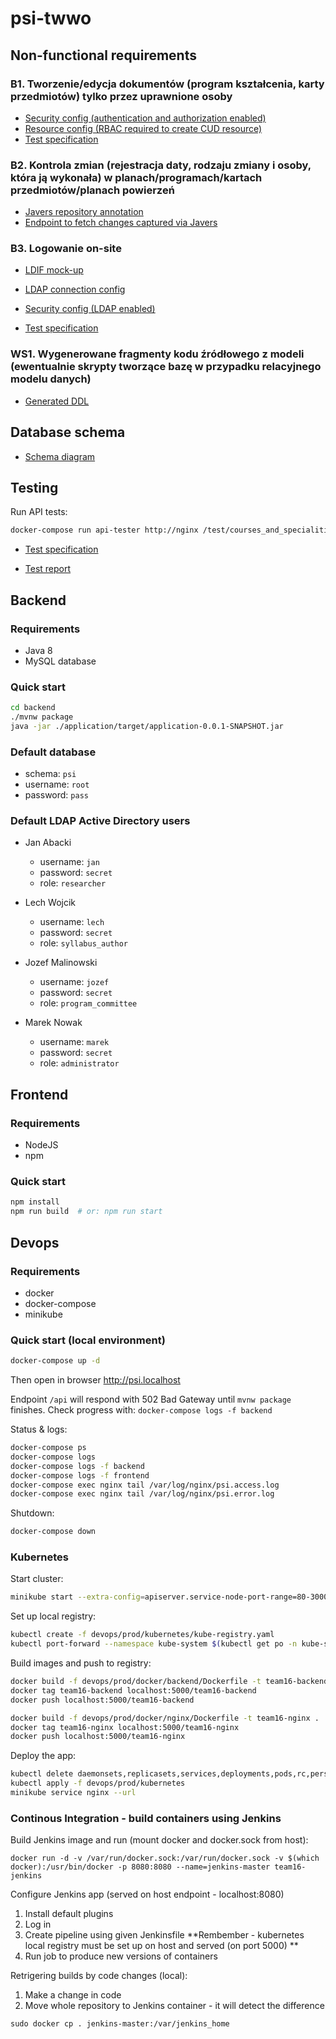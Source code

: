 # psi-twwo

## Non-functional requirements

### B1. Tworzenie/edycja dokumentów (program kształcenia, karty przedmiotów) tylko przez uprawnione osoby

* [Security config (authentication and authorization enabled)](https://github.com/pwr-twwo/app-team16/blob/master/backend/application/src/main/java/com/psi/config/SecurityConfig.java#L48)
* [Resource config (RBAC required to create CUD resource)](https://github.com/pwr-twwo/app-team16/blob/master/backend/application/src/main/java/com/psi/resource/SyllabusResource.java#L38)
* [Test specification](https://github.com/pwr-twwo/app-team16/blob/master/test/courses_and_specialities_crud.yml)

### B2. Kontrola zmian (rejestracja daty, rodzaju zmiany i osoby, która ją wykonała) w planach/programach/kartach przedmiotów/planach powierzeń

* [Javers repository annotation](https://github.com/pwr-twwo/app-team16/blob/master/backend/universitydomain/src/main/java/com/psi/subjectcard/repository/SubjectCardRepository.java#L8)
* [Endpoint to fetch changes captured via Javers](https://github.com/pwr-twwo/app-team16/blob/master/backend/universitydomain/src/main/java/com/psi/subjectcard/service/SubjectCardService.java#L45)

### B3. Logowanie on-site

* [LDIF mock-up](https://github.com/pwr-twwo/app-team16/blob/master/backend/application/src/main/resources/localldapactivedirectory.ldif)

* [LDAP connection config](https://github.com/pwr-twwo/app-team16/blob/master/backend/application/src/main/resources/application.yml#L5)

* [Security config (LDAP enabled)](https://github.com/pwr-twwo/app-team16/blob/master/backend/application/src/main/java/com/psi/config/SecurityConfig.java#L62)

* [Test specification](https://github.com/pwr-twwo/app-team16/blob/master/test/courses_and_specialities_crud.yml)

### WS1. Wygenerowane fragmenty kodu źródłowego z modeli (ewentualnie skrypty tworzące bazę w przypadku relacyjnego modelu danych)

* [Generated DDL](https://github.com/pwr-twwo/app-team16/blob/master/docs/psi.ddl)

## Database schema

* [Schema diagram](https://github.com/pwr-twwo/app-team16/blob/master/docs/db-schema.pdf)

## Testing

Run API tests:

```bash
docker-compose run api-tester http://nginx /test/courses_and_specialities_crud.yml --print-bodies=true
```

* [Test specification](https://github.com/pwr-twwo/app-team16/blob/master/test/courses_and_specialities_crud.yml)

* [Test report](https://github.com/pwr-twwo/app-team16/blob/master/docs/test_reports/courses_and_specialities_crud.log)

## Backend

### Requirements

* Java 8
* MySQL database

### Quick start

```bash
cd backend
./mvnw package
java -jar ./application/target/application-0.0.1-SNAPSHOT.jar
```

### Default database

* schema: `psi`
* username: `root`
* password: `pass`

### Default LDAP Active Directory users

* Jan Abacki
  * username: `jan`
  * password: `secret`
  * role: `researcher`

* Lech Wojcik
  * username: `lech`
  * password: `secret`
  * role: `syllabus_author`

* Jozef Malinowski
  * username: `jozef`
  * password: `secret`
  * role: `program_committee`

* Marek Nowak
  * username: `marek`
  * password: `secret`
  * role: `administrator`

## Frontend

### Requirements

* NodeJS
* npm

### Quick start

```bash
npm install
npm run build  # or: npm run start
```

## Devops

### Requirements

* docker
* docker-compose
* minikube

### Quick start (local environment)

```bash
docker-compose up -d
```

Then open in browser <http://psi.localhost>

Endpoint `/api` will respond with 502 Bad Gateway until `mvnw package` finishes.
Check progress with: `docker-compose logs -f backend`

Status & logs:

```bash
docker-compose ps
docker-compose logs
docker-compose logs -f backend
docker-compose logs -f frontend
docker-compose exec nginx tail /var/log/nginx/psi.access.log
docker-compose exec nginx tail /var/log/nginx/psi.error.log
```

Shutdown:

```bash
docker-compose down
```

### Kubernetes

Start cluster:

```bash
minikube start --extra-config=apiserver.service-node-port-range=80-30000
```

Set up local registry:

```bash
kubectl create -f devops/prod/kubernetes/kube-registry.yaml
kubectl port-forward --namespace kube-system $(kubectl get po -n kube-system | grep kube-registry-v0 | \awk '{print $1;}') 5000:5000  # leave running in separate terminal
```

Build images and push to registry:

```bash
docker build -f devops/prod/docker/backend/Dockerfile -t team16-backend .
docker tag team16-backend localhost:5000/team16-backend
docker push localhost:5000/team16-backend

docker build -f devops/prod/docker/nginx/Dockerfile -t team16-nginx .
docker tag team16-nginx localhost:5000/team16-nginx
docker push localhost:5000/team16-nginx
```

Deploy the app:

```bash
kubectl delete daemonsets,replicasets,services,deployments,pods,rc,persistentvolumeclaims --all
kubectl apply -f devops/prod/kubernetes
minikube service nginx --url
```

### Continous Integration - build containers using Jenkins

Build Jenkins image and run (mount docker and docker.sock from host):
```docker build -f devops/prod/docker/Dockerfile -t team16-jenkins .
docker run -d -v /var/run/docker.sock:/var/run/docker.sock -v $(which docker):/usr/bin/docker -p 8080:8080 --name=jenkins-master team16-jenkins
```

Configure Jenkins app (served on host endpoint - localhost:8080)
1. Install default plugins
2. Log in
3. Create pipeline using given Jenkinsfile
**Rembember - kubernetes local registry must be set up on host and served (on port 5000) **
4. Run job to produce new versions of containers

Retrigering builds by code changes (local):
1. Make a change in code
2. Move whole repository to Jenkins container - it will detect the difference
```
sudo docker cp . jenkins-master:/var/jenkins_home
```
